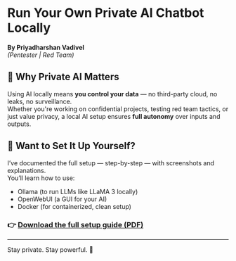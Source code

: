 # Run Your Own Private AI Chatbot Locally  
**By Priyadharshan Vadivel**  
*(Pentester | Red Team)*

## 🔐 Why Private AI Matters

Using AI locally means **you control your data** — no third-party cloud, no leaks, no surveillance.  
Whether you're working on confidential projects, testing red team tactics, or just value privacy, a local AI setup ensures **full autonomy** over inputs and outputs.

## 📘 Want to Set It Up Yourself?

I’ve documented the full setup — step-by-step — with screenshots and explanations.  
You’ll learn how to use:

- Ollama (to run LLMs like LLaMA 3 locally)
- OpenWebUI (a GUI for your AI)
- Docker (for containerized, clean setup)

### 👉 [Download the full setup guide (PDF)](./Setting%20Up%20My%20Own%20Private%20AI%20Chatbot.pdf)


---

Stay private. Stay powerful. 🚀

